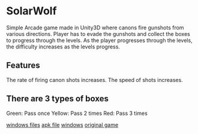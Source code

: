 # SolarWolf
Simple Arcade game made in Unity3D where canons fire gunshots from various directions. Player has to evade the 
gunshots and collect the boxes to progress through the levels. As the player progresses through 
the levels, the difficulty increases as the levels progress.

## Features
The rate of firing canon shots increases.
The speed of shots increases.

## There are 3 types of boxes
Green: Pass once
Yellow: Pass 2 times
Red: Pass 3 times

[windows files](https://drive.google.com/drive/folders/0BwcoMJ0DNQ-Rfi1ILUswM1dBNlpkeEJJX2lqN05qZkRfc1dNeEgxb3p1Q19YaTl4MDcyMFE?usp=sharing)
[apk file](https://drive.google.com/file/d/0BwcoMJ0DNQ-RMVhpTXE5aEl4cUE/view?usp=sharing)
[windows](https://drive.google.com/file/d/0BwcoMJ0DNQ-RYTNYRFBqdHJIc3M/view?usp=sharing)
[original game](https://www.pygame.org/shredwheat/solarwolf/index.shtml)
